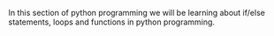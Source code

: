 In this section of python programming we will be learning about if/else statements, loops and functions in python programming.
